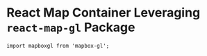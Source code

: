 # React Map Container Leveraging `react-map-gl` Package

```{Typescript}
import mapboxgl from 'mapbox-gl';

```
